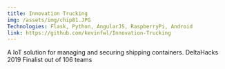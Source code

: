 ```yaml
---
title: Innovation Trucking
img: /assets/img/chip81.JPG
Technologies: Flask, Python, AngularJS, RaspberryPi, Android
link: https://github.com/kevinfwl/Innovation-Trucking
---
```


A IoT solution for managing and securing shipping containers. DeltaHacks 2019 Finalist out of 106 teams